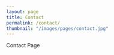 ```yaml
---
layout: page
title: Contact
permalink: /contact/
thumbnail: "/images/pages/contact.jpg"
---
```


Contact Page
